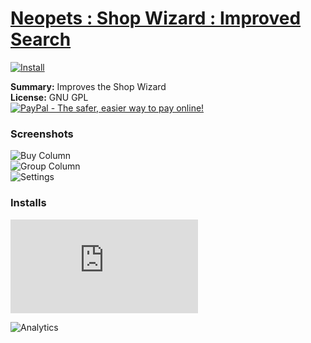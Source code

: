 # [Neopets : Shop Wizard : Improved Search](.)

[![Install](../../resources/image/install_button.jpg)](../../../../raw/master/scripts/Neopets_Shop_Wizard_Improved_Search/164819.user.js)

**Summary:** Improves the Shop Wizard<br />
**License:** GNU GPL<br />
[![PayPal - The safer, easier way to pay online!](https://www.paypalobjects.com/en_US/i/btn/btn_donate_SM.gif "PayPal - The safer, easier way to pay online!")](https://goo.gl/DNfg2w)

### Screenshots

![Buy Column](Buy%20Column.png)<br />
![Group Column](Group%20Column.png)<br />
![Settings](Settings.png)

### Installs

![Daily installs](https://gm.wesley.eti.br/count.php?id=scripts/Neopets_Shop_Wizard_Improved_Search/164819.user.js&type=image)

![Analytics](https://ga-beacon.appspot.com/UA-462297-6/master/Neopets_Shop_Wizard_Improved_Search?pixel)
